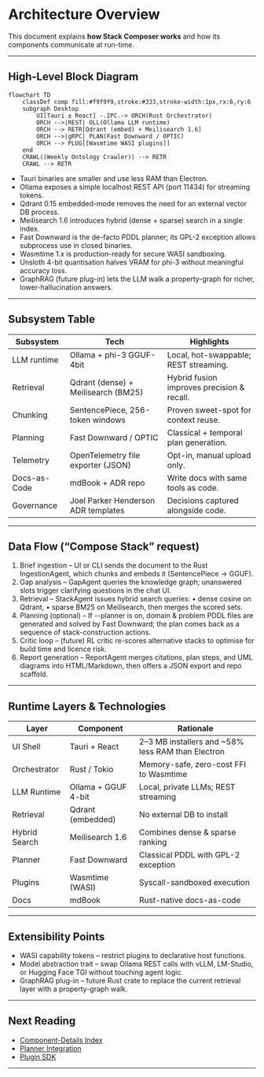 # Architecture Overview

This document explains **how Stack Composer works** and how its components communicate at run-time.

---

## High-Level Block Diagram

```mermaid
flowchart TD
    classDef comp fill:#f9f9f9,stroke:#333,stroke-width:1px,rx:6,ry:6
    subgraph Desktop
        UI[Tauri ± React] -.IPC.-> ORCH(Rust Orchestrator)
        ORCH -->|REST| OLL(Ollama LLM runtime)
        ORCH --> RETR[Qdrant (embed) + Meilisearch 1.6]
        ORCH -->|gRPC| PLAN(Fast Downward / OPTIC)
        ORCH --> PLUG[[Wasmtime WASI plugins]]
    end
    CRAWL((Weekly Ontology Crawler)) --> RETR
    CRAWL --> RETR
```

- Tauri binaries are smaller and use less RAM than Electron.
- Ollama exposes a simple localhost REST API (port 11434) for streaming tokens.
- Qdrant 0.15 embedded-mode removes the need for an external vector DB process.
- Meilisearch 1.6 introduces hybrid (dense + sparse) search in a single index.
- Fast Downward is the de-facto PDDL planner; its GPL-2 exception allows subprocess use in closed binaries.
- Wasmtime 1.x is production-ready for secure WASI sandboxing.
- Unsloth 4-bit quantisation halves VRAM for phi-3 without meaningful accuracy loss.
- GraphRAG (future plug-in) lets the LLM walk a property-graph for richer, lower-hallucination answers.

---

## Subsystem Table

| Subsystem      | Tech                                 | Highlights                                 |
|---------------|--------------------------------------|--------------------------------------------|
| LLM runtime   | Ollama + phi-3 GGUF-4bit             | Local, hot-swappable; REST streaming.      |
| Retrieval     | Qdrant (dense) + Meilisearch (BM25)  | Hybrid fusion improves precision & recall. |
| Chunking      | SentencePiece, 256-token windows     | Proven sweet-spot for context reuse.       |
| Planning      | Fast Downward / OPTIC                | Classical + temporal plan generation.      |
| Telemetry     | OpenTelemetry file exporter (JSON)   | Opt-in, manual upload only.                |
| Docs-as-Code  | mdBook + ADR repo                    | Write docs with same tools as code.        |
| Governance    | Joel Parker Henderson ADR templates  | Decisions captured alongside code.         |

---

## Data Flow (“Compose Stack” request)

1. Brief ingestion – UI or CLI sends the document to the Rust IngestionAgent, which chunks and embeds it (SentencePiece → GGUF).
2. Gap analysis – GapAgent queries the knowledge graph; unanswered slots trigger clarifying questions in the chat UI.
3. Retrieval – StackAgent issues hybrid search queries:
    • dense cosine on Qdrant,
    • sparse BM25 on Meilisearch,
    then merges the scored sets.
4. Planning (optional) – If --planner is on, domain & problem PDDL files are generated and solved by Fast Downward; the plan comes back as a sequence of stack-construction actions.
5. Critic loop – (future) RL critic re-scores alternative stacks to optimise for build time and licence risk.
6. Report generation – ReportAgent merges citations, plan steps, and UML diagrams into HTML/Markdown, then offers a JSON export and repo scaffold.

---

## Runtime Layers & Technologies

| Layer           | Component           | Rationale                                      |
|-----------------|---------------------|------------------------------------------------|
| UI Shell        | Tauri + React       | 2–3 MB installers and ~58% less RAM than Electron |
| Orchestrator    | Rust / Tokio        | Memory-safe, zero-cost FFI to Wasmtime         |
| LLM Runtime     | Ollama + GGUF 4-bit | Local, private LLMs; REST streaming            |
| Retrieval       | Qdrant (embedded)   | No external DB to install                      |
| Hybrid Search   | Meilisearch 1.6     | Combines dense & sparse ranking                |
| Planner         | Fast Downward       | Classical PDDL with GPL-2 exception            |
| Plugins         | Wasmtime (WASI)     | Syscall-sandboxed execution                    |
| Docs            | mdBook              | Rust-native docs-as-code                       |

---

## Extensibility Points
- WASI capability tokens – restrict plugins to declarative host functions.
- Model abstraction trait – swap Ollama REST calls with vLLM, LM-Studio, or Hugging Face TGI without touching agent logic.
- GraphRAG plug-in – future Rust crate to replace the current retrieval layer with a property-graph walk.

---

## Next Reading
- [Component-Details Index](component-details/README.md)
- [Planner Integration](planner-integration.md)
- [Plugin SDK](plugin-sdk/README.md)

---
